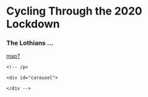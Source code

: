 # Cycling Through the 2020 Lockdown

### The Lothians ...

[map?](may.geojson)

    <!-- /p>

    <div id="carousel">

    </div -->
